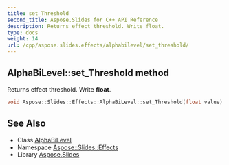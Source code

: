 ```yaml
---
title: set_Threshold
second_title: Aspose.Slides for C++ API Reference
description: Returns effect threshold. Write float.
type: docs
weight: 14
url: /cpp/aspose.slides.effects/alphabilevel/set_threshold/
---
```

## AlphaBiLevel::set_Threshold method


Returns effect threshold. Write **float**.

```cpp
void Aspose::Slides::Effects::AlphaBiLevel::set_Threshold(float value) override
```

## See Also

* Class [AlphaBiLevel](../)
* Namespace [Aspose::Slides::Effects](../../)
* Library [Aspose.Slides](../../../)
